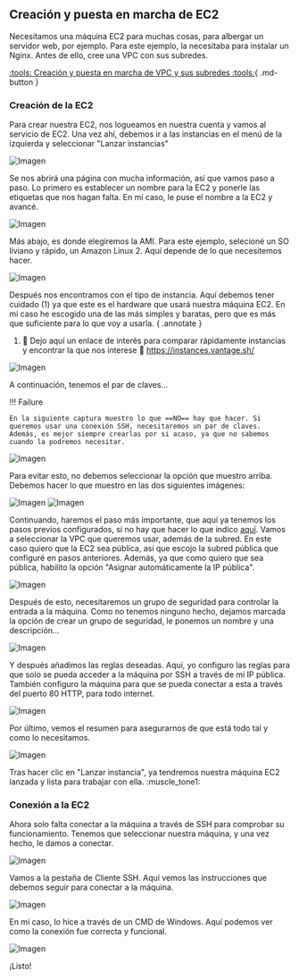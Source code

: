 ## Creación y puesta en marcha de EC2

Necesitamos una máquina EC2 para muchas cosas, para albergar un servidor web, por ejemplo. Para este ejemplo, la necesitaba para instalar un Nginx. Antes de ello, cree una VPC con sus subredes. 

[:tools: Creación y puesta en marcha de VPC y sus subredes :tools:](instalacionVPC.md){ .md-button }

### Creación de la EC2

Para crear nuestra EC2, nos logueamos en nuestra cuenta y vamos al servicio de EC2. Una vez ahí, debemos ir a las instancias en el menú de la izquierda y seleccionar "Lanzar instancias"

![Imagen](../Recursos/EC2/EC20.png)

Se nos abrirá una página con mucha información, así que vamos paso a paso. Lo primero es establecer un nombre para la EC2 y ponerle las etiquetas que nos hagan falta. En mi caso, le puse el nombre a la EC2 y avancé.

![Imagen](../Recursos/EC2/EC21.png)

Más abajo, es donde elegiremos la AMI. Para este ejemplo, selecioné un SO liviano y rápido, un Amazon Linux 2. Aquí depende de lo que necesitemos hacer. 

![Imagen](../Recursos/EC2/EC22.png)

Después nos encontramos con el tipo de instancia. Aquí debemos tener cuidado (1) ya que este es el hardware que usará nuestra máquina EC2. En mi caso he escogido una de las más simples y baratas, pero que es más que suficiente para lo que voy a usarla.
{ .annotate }

1.  :link: Dejo aquí un enlace de interés para comparar rápidamente instancias y encontrar la que nos interese :link: https://instances.vantage.sh/


![Imagen](../Recursos/EC2/EC23.png)

A continuación, tenemos el par de claves...

!!! Failure

    En la siguiente captura muestro lo que ==NO== hay que hacer. Si queremos usar una conexión SSH, necesitaremos un par de claves. Además, es mejor siempre crearlas por si acaso, ya que no sabemos cuando la podremos necesitar.

![Imagen](../Recursos/EC2/EC24.png)

Para evitar esto, no debemos seleccionar la opción que muestro arriba. Debemos hacer lo que muestro en las dos siguientes imágenes:

![Imagen](../Recursos/EC2/EC2Claves0.png)
![Imagen](../Recursos/EC2/EC2Claves1.png)

Continuando, haremos el paso más importante, que aquí ya tenemos los pasos previos configurados, si no hay que hacer lo que indico [aquí](instalacionVPC.md). Vamos a seleccionar la VPC que queremos usar, además de la subred. En este caso quiero que la EC2 sea pública, así que escojo la subred pública que configuré en pasos anteriores. Además, ya que como quiero que sea pública, habilito la opción "Asignar automáticamente la IP pública". 

![Imagen](../Recursos/EC2/EC25.png)

Después de esto, necesitaremos un grupo de seguridad para controlar la entrada a la máquina. Como no tenemos ninguno hecho, dejamos marcada la opción de crear un grupo de seguridad, le ponemos un nombre y una descripción...

![Imagen](../Recursos/EC2/EC26.png)

Y después añadimos las reglas deseadas. Aquí, yo configuro las reglas para que solo se pueda acceder a la máquina por SSH a través de mi IP pública. También configuro la máquina para que se pueda conectar a esta a través del puerto 80 HTTP, para todo internet.

![Imagen](../Recursos/EC2/EC27.png)

Por último, vemos el resumen para asegurarnos de que está todo tal y como lo necesitamos.

![Imagen](../Recursos/EC2/EC28.png)

Tras hacer clic en "Lanzar instancia", ya tendremos nuestra máquina EC2 lanzada y lista para trabajar con ella. :muscle_tone1:

### Conexión a la EC2

Ahora solo falta conectar a la máquina a través de SSH para comprobar su funcionamiento. Tenemos que seleccionar nuestra máquina, y una vez hecho, le damos a conectar.

![Imagen](../Recursos/EC2/EC2Conexion.png)

Vamos a la pestaña de Cliente SSH. Aquí vemos las instrucciones que debemos seguir para conectar a la máquina.

![Imagen](../Recursos/EC2/EC2Conexion1.png)

En mi caso, lo hice a través de un CMD de Windows. Aquí podemos ver como la conexión fue correcta y funcional.

![Imagen](../Recursos/EC2/ConexionEC2.png)

¡Listo!